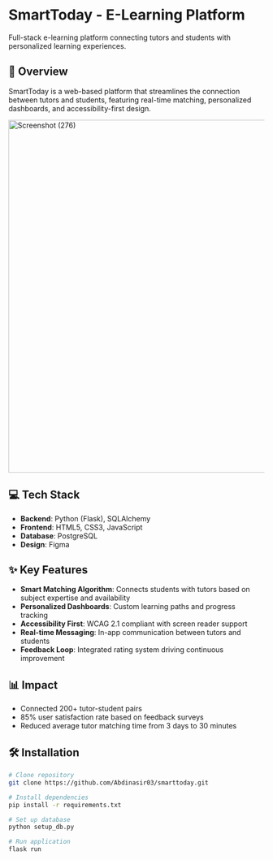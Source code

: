# SmartToday - E-Learning Platform

Full-stack e-learning platform connecting tutors and students with personalized learning experiences.

## 🚀 Overview

SmartToday is a web-based platform that streamlines the connection between tutors and students, featuring real-time matching, personalized dashboards, and accessibility-first design.

<img width="1833" height="695" alt="Screenshot (276)" src="https://github.com/user-attachments/assets/c298e401-4c0b-4a31-8bde-77719e31cd25" />


## 💻 Tech Stack

- **Backend**: Python (Flask), SQLAlchemy
- **Frontend**: HTML5, CSS3, JavaScript
- **Database**: PostgreSQL
- **Design**: Figma

## ✨ Key Features

- **Smart Matching Algorithm**: Connects students with tutors based on subject expertise and availability
- **Personalized Dashboards**: Custom learning paths and progress tracking
- **Accessibility First**: WCAG 2.1 compliant with screen reader support
- **Real-time Messaging**: In-app communication between tutors and students
- **Feedback Loop**: Integrated rating system driving continuous improvement

## 📊 Impact

- Connected 200+ tutor-student pairs
- 85% user satisfaction rate based on feedback surveys
- Reduced average tutor matching time from 3 days to 30 minutes

## 🛠️ Installation

```bash
# Clone repository
git clone https://github.com/Abdinasir03/smarttoday.git

# Install dependencies
pip install -r requirements.txt

# Set up database
python setup_db.py

# Run application
flask run
